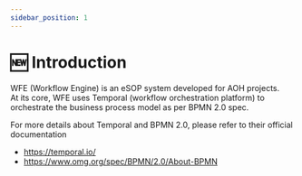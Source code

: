 ```yaml
---
sidebar_position: 1
---
```


# 🆕 Introduction

WFE (Workflow Engine) is an eSOP system developed for AOH projects.  
At its core, WFE uses Temporal (workflow orchestration platform) to orchestrate the business process model as per BPMN 2.0 spec.

For more details about Temporal and BPMN 2.0, please refer to their official documentation

- https://temporal.io/
- https://www.omg.org/spec/BPMN/2.0/About-BPMN
